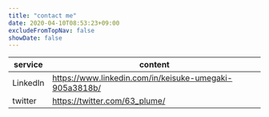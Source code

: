 ```yaml
---
title: "contact me"
date: 2020-04-10T08:53:23+09:00
excludeFromTopNav: false
showDate: false
---
```


|service|content|
|-|-|
|LinkedIn|https://www.linkedin.com/in/keisuke-umegaki-905a3818b/|
|twitter|https://twitter.com/63_plume/|
